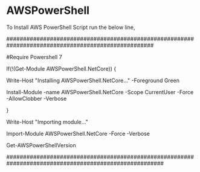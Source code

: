 # AWSPowerShell


To Install AWS PowerShell Script run the below line,

####################################################################################################

#Require Powershell 7   

If(!(Get-Module AWSPowerShell.NetCore))
 { 
 
Write-Host "Installing AWSPowerShell.NetCore..." -Foreground Green

Install-Module -name AWSPowerShell.NetCore -Scope CurrentUser -Force -AllowClobber -Verbose

}

Write-Host "Importing module..."

Import-Module AWSPowerShell.NetCore -Force -Verbose
 
Get-AWSPowerShellVersion


#######################################################################################################
